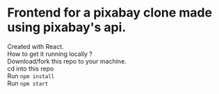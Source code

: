 # Frontend for a pixabay clone made using pixabay's api.
Created with React.<br>
How to get it running locally ? <br>
Download/fork this repo to your machine. <br>
cd into this repo <br>
Run `npm install` <br>
Run `npm start`

